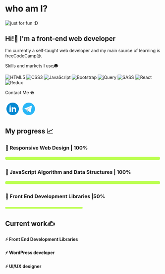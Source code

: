 # who am I?
 <img align="center" src="https://github.com/fatemehIr/fatemehIr/assets/141597432/47a26da7-7261-4e9f-b8b9-8eb860a6f303" alt="just for fun :D" height="300px" width="600px">
 
<h2 align="left">Hi!👋 I'm a front-end web developer</h2>
<p align="left">I'm currently a self-taught web developer and my main source of learning is freeCodeCamp😍.</p>
<p align="left">Skills and markets I use🎓</p>

![HTML5](https://img.shields.io/badge/html5-%23E34F26.svg?style=for-the-badge&logo=html5&logoColor=white) ![CSS3](https://img.shields.io/badge/css3-%231572B6.svg?style=for-the-badge&logo=css3&logoColor=white) ![JavaScript](https://img.shields.io/badge/javascript-%23323330.svg?style=for-the-badge&logo=javascript&logoColor=%23F7DF1E) ![Bootstrap](https://img.shields.io/badge/bootstrap-%238511FA.svg?style=for-the-badge&logo=bootstrap&logoColor=white) ![jQuery](https://img.shields.io/badge/jquery-%230769AD.svg?style=for-the-badge&logo=jquery&logoColor=white) ![SASS](https://img.shields.io/badge/SASS-hotpink.svg?style=for-the-badge&logo=SASS&logoColor=white) ![React](https://img.shields.io/badge/react-%2320232a.svg?style=for-the-badge&logo=react&logoColor=%2361DAFB) ![Redux](https://img.shields.io/badge/redux-%23593d88.svg?style=for-the-badge&logo=redux&logoColor=white)
<p align="left">Contact Me ☎️</p>
<a href="https://www.linkedin.com/in/fatemeh-irani-35442520a/"><img src="https://github.com/fatemehIr/fatemehIr/blob/main/image/icons8-linkedin.gif?raw=true"></a>
<a href="https://t.me/FatemehIr/"><img src="https://github.com/fatemehIr/fatemehIr/blob/main/image/icons8-telegram-app.gif?raw=true"></a>
<h2 align="left">My progress 📈</h2>
<h3 align="left">🎯 Responsive Web Design | 100%</h3> <img src="https://github.com/fatemehIr/fatemehIr/blob/main/image/bar.png?raw=true">
<h3 align="left">🎯 JavaScript Algorithm and Data Structures | 100%</h3> <img src="https://github.com/fatemehIr/fatemehIr/blob/main/image/bar.png?raw=true">
<h3 align="left">🎯 Front End Development Libraries |50%</h3> <img src="https://github.com/fatemehIr/fatemehIr/blob/main/image/bar.png?raw=true" hieght="16px" width="250px">
<h2 align="left">Current work✍️</h2>
<h4 align="left">⚡ Front End Development Libraries</h4>
<h4 align="left">⚡ WordPress developer</h4>
<h4 align="left">⚡ UI/UX designer</h4>



<!--from Universe.Earth import Human

class fatemeh(Human):
    full_name = "fatemeh Irani"
    age = 21 ;)
    education = "Computer Engineering"

    programming_lang = ["javaScript"]
    frameworks/library= [React.js", "Angular.js", Vue.js"]

    Favorites = [
        "Computer",
        "programming", 
        "book", 
        "writing",
        "Music",
    ]
    Learning = [
        "Computer Engineering",
        "design patterns",
        "Front End Development"
    ]
    working_on = ["level up my skills", "junior"]
    -->
